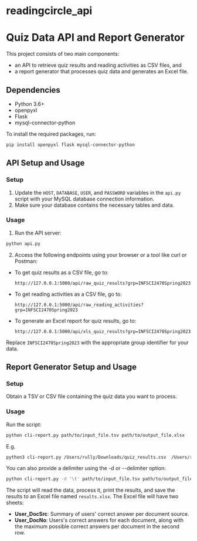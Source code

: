 # readingcircle_api
# Quiz Data API and Report Generator

This project consists of two main components: 
- an API to retrieve quiz results and reading activities as CSV files, and 
- a report generator that processes quiz data and generates an Excel file.

## Dependencies

- Python 3.6+
- openpyxl
- Flask
- mysql-connector-python

To install the required packages, run:

```bash
pip install openpyxl flask mysql-connector-python
```

## API Setup and Usage

### Setup

1. Update the `HOST`, `DATABASE`, `USER`, and `PASSWORD` variables in the `api.py` script with your MySQL database connection information.
2. Make sure your database contains the necessary tables and data.

### Usage

1. Run the API server:

```bash
python api.py
```

2. Access the following endpoints using your browser or a tool like curl or Postman:

- To get quiz results as a CSV file, go to:
  ```
  http://127.0.0.1:5000/api/raw_quiz_results?grp=INFSCI2470Spring2023
  ```

- To get reading activities as a CSV file, go to:
  ```
  http://127.0.0.1:5000/api/raw_reading_activities?grp=INFSCI2470Spring2023
  ```

- To generate an Excel report for quiz results, go to:
  ```
  http://127.0.0.1:5000/api/xls_quiz_results?grp=INFSCI2470Spring2023
  ```

Replace `INFSCI2470Spring2023` with the appropriate group identifier for your data.

## Report Generator Setup and Usage

### Setup

Obtain a TSV or CSV file containing the quiz data you want to process.

### Usage

Run the script:

```bash
python cli-report.py path/to/input_file.tsv path/to/output_file.xlsx
```

E.g.
```bash
python3 cli-report.py /Users/rully/Downloads/quiz_results.csv  /Users/rully/Downloads/ISD_rc_results.xlsx  
```

You can also provide a delimiter using the -d or --delimiter option:

```bash
python cli-report.py -d '\t' path/to/input_file.tsv path/to/output_file.xlsx
```

The script will read the data, process it, print the results, and save the results to an Excel file named `results.xlsx`. The Excel file will have two sheets:

- **User_DocSrc**: Summary of users' correct answer per document source.
- **User_DocNo**: Users's correct answers for each document, along with the maximum possible correct answers per document in the second row.
